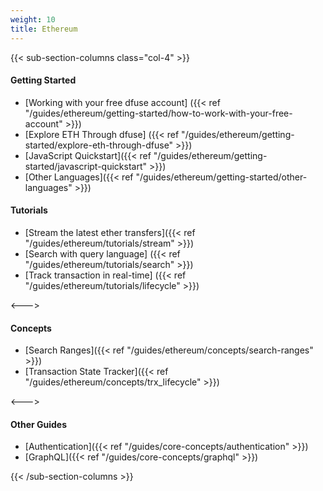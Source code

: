 ```yaml
---
weight: 10
title: Ethereum
---
```


{{< sub-section-columns  class="col-4" >}}

#### Getting Started

- [Working with your free dfuse account] ({{< ref "/guides/ethereum/getting-started/how-to-work-with-your-free-account" >}})
- [Explore ETH Through dfuse] ({{< ref "/guides/ethereum/getting-started/explore-eth-through-dfuse" >}})
- [JavaScript Quickstart]({{< ref "/guides/ethereum/getting-started/javascript-quickstart" >}})
- [Other Languages]({{< ref "/guides/ethereum/getting-started/other-languages" >}})

#### Tutorials

- [Stream the latest ether transfers]({{< ref "/guides/ethereum/tutorials/stream" >}})
- [Search with query language] ({{< ref "/guides/ethereum/tutorials/search" >}})
- [Track transaction in real-time] ({{< ref "/guides/ethereum/tutorials/lifecycle" >}})

<--->

#### Concepts

- [Search Ranges]({{< ref "/guides/ethereum/concepts/search-ranges" >}})
- [Transaction State Tracker]({{< ref "/guides/ethereum/concepts/trx_lifecycle" >}})

<--->

#### Other Guides

- [Authentication]({{< ref "/guides/core-concepts/authentication" >}})
- [GraphQL]({{< ref "/guides/core-concepts/graphql" >}})

{{< /sub-section-columns >}}
